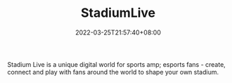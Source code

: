 ﻿---
weight: 
title: "StadiumLive"
description: "Stadium Live is a unique digital world for sports amp; esports fans - create, connect and play with fans around the world to shape your own stadium."
date: 2022-03-25T21:57:40+08:00
lastmod: 2022-03-25T16:45:40+08:00
draft: false
authors: ["Metabd"]
featuredImage: "381.jpg"
link: "https://stadiumliveapp.com/"
tags: ["StadiumLive","ΠιΔβ½ʽΙν"]
categories: ["navigation"]
navigation: ["ΠιΔβ½ʽΙν"]
lightgallery: true
toc: true
pinned: false
recommend: false
recommend1: false
---
Stadium Live is a unique digital world for sports amp; esports fans - create, connect and play with fans around the world to shape your own stadium.
